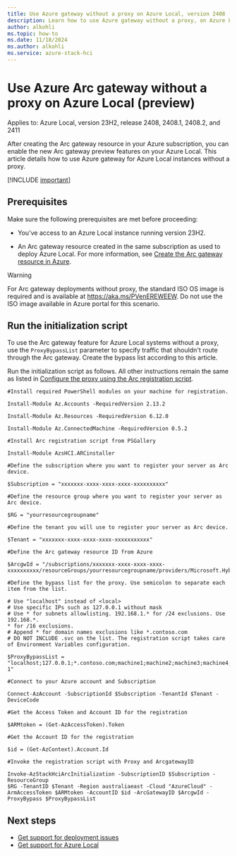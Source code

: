 ```yaml
--- 
title: Use Azure gateway without a proxy on Azure Local, version 2408 (preview)
description: Learn how to use Azure gateway without a proxy, on Azure Local instance running version 2408 (preview). 
author: alkohli
ms.topic: how-to
ms.date: 11/18/2024
ms.author: alkohli
ms.service: azure-stack-hci
---
```


# Use Azure Arc gateway without a proxy on Azure Local (preview)

Applies to: Azure Local, version 23H2, release 2408, 2408.1, 2408.2, and 2411

After creating the Arc gateway resource in your Azure subscription, you can enable the new Arc gateway preview features on your Azure Local. This article details how to use Azure gateway for Azure Local instances without a proxy.

[!INCLUDE [important](../includes/hci-preview.md)]

## Prerequisites

Make sure the following prerequisites are met before proceeding:

- You’ve access to an Azure Local instance running version 23H2.

- An Arc gateway resource created in the same subscription as used to deploy Azure Local. For more information, see [Create the Arc gateway resource in Azure](deployment-azure-arc-gateway-overview.md#create-the-arc-gateway-resource-in-azure).

> [!Warning]
> For Arc gateway deployments without proxy, the standard ISO OS image is required and is available at https://aka.ms/PVenEREWEEW. Do not use the ISO image available in Azure portal for this scenario.

## Run the initialization script

To use the Arc gateway feature for Azure Local systems without a proxy, use the `ProxyBypassList` parameter to specify traffic that shouldn't route through the Arc gateway. Create the bypass list according to this article.

Run the initialization script as follows. All other instructions remain the same as listed in [Configure the proxy using the Arc registration script](deployment-azure-arc-gateway-configure-via-script.md).

```azurecli
#Install required PowerShell modules on your machine for registration.

Install-Module Az.Accounts -RequiredVersion 2.13.2

Install-Module Az.Resources -RequiredVersion 6.12.0

Install-Module Az.ConnectedMachine -RequiredVersion 0.5.2

#Install Arc registration script from PSGallery

Install-Module AzsHCI.ARCinstaller

#Define the subscription where you want to register your server as Arc device.

$Subscription = "xxxxxxx-xxxx-xxxx-xxxx-xxxxxxxxxx"

#Define the resource group where you want to register your server as Arc device.

$RG = "yourresourcegroupname"

#Define the tenant you will use to register your server as Arc device.

$Tenant = "xxxxxxx-xxxx-xxxx-xxxx-xxxxxxxxxxx"
 
#Define the Arc gateway resource ID from Azure

$ArcgwId = "/subscriptions/xxxxxxx-xxxx-xxxx-xxxx-xxxxxxxxxx/resourceGroups/yourresourcegroupname/providers/Microsoft.HybridCompute/gateways/yourarcgatewayname"

#Define the bypass list for the proxy. Use semicolon to separate each item from the list.

# Use "localhost" instead of <local>
# Use specific IPs such as 127.0.0.1 without mask
# Use * for subnets allowlisting. 192.168.1.* for /24 exclusions. Use 192.168.*.
* for /16 exclusions.
# Append * for domain names exclusions like *.contoso.com
# DO NOT INCLUDE .svc on the list. The registration script takes care of Environment Variables configuration.

$ProxyBypassList = "localhost;127.0.0.1;*.contoso.com;machine1;machine2;machine3;machine4;machine5;192.168.*.*;AzureLocal-1"

#Connect to your Azure account and Subscription

Connect-AzAccount -SubscriptionId $Subscription -TenantId $Tenant -DeviceCode

#Get the Access Token and Account ID for the registration

$ARMtoken = (Get-AzAccessToken).Token

#Get the Account ID for the registration

$id = (Get-AzContext).Account.Id

#Invoke the registration script with Proxy and ArcgatewayID

Invoke-AzStackHciArcInitialization -SubscriptionID $Subscription -ResourceGroup
$RG -TenantID $Tenant -Region australiaeast -Cloud "AzureCloud" -ArmAccessToken $ARMtoken -AccountID $id -ArcGatewayID $ArcgwId -ProxyBypass $ProxyBypassList
```

## Next steps

- [Get support for deployment issues](../manage/get-support-for-deployment-issues.md)
- [Get support for Azure Local](../manage/get-support.md)
